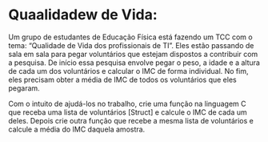 # Quaalidadew de Vida:

Um grupo de estudantes de Educação Física está fazendo um TCC com o tema:
“Qualidade de Vida dos profissionais de TI”. Eles estão passando de sala em sala
para pegar voluntários que estejam dispostos a contribuir com a pesquisa. De início
essa pesquisa envolve pegar o peso, a idade e a altura de cada um dos voluntários e
calcular o IMC de forma individual. No fim, eles precisam obter a média de IMC de
todos os voluntários que eles pegaram.

Com o intuito de ajudá-los no trabalho, crie uma função na linguagem C que receba
uma lista de voluntários [Struct] e calcule o IMC de cada um deles. Depois crie outra
função que recebe a mesma lista de voluntários e calcule a média do IMC daquela
amostra.
